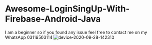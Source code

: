 # Awesome-LoginSingUp-With-Firebase-Android-Java
I am a beginner so if you found any issue feel free to contact me on my WhatsApp 03119503114
![device-2020-09-28-142310](https://user-images.githubusercontent.com/65653024/94416033-c020da00-0197-11eb-944a-b3c8ed1e3342.png)
